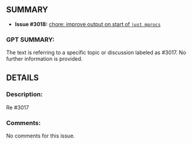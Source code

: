 ## SUMMARY
- **Issue #3018:** [chore: improve output on start of `just mprocs`](https://github.com/fedimint/fedimint/pull/3018)

### GPT SUMMARY:
The text is referring to a specific topic or discussion labeled as #3017. No further information is provided.

## DETAILS
### Description:
Re #3017 

### Comments:
No comments for this issue.

